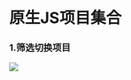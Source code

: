 # 原生JS项目集合

### 1.筛选切换项目

<img src="https://itzkp-1253302184.cos.ap-beijing.myqcloud.com/github%E5%9B%BE%E7%89%87/NJPC/%E7%AD%9B%E9%80%89%E5%88%87%E6%8D%A2%E9%A1%B9%E7%9B%AE/1.gif" />